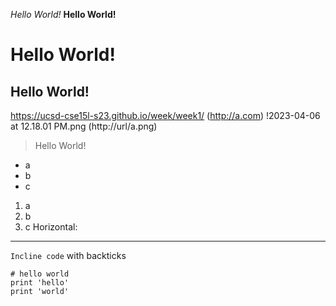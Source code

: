 _Hello World!_
__Hello World!__
# Hello World!
## Hello World!
https://ucsd-cse15l-s23.github.io/week/week1/ (http://a.com)
!2023-04-06 at 12.18.01 PM.png (http://url/a.png)
> Hello World!
* a
* b
* c
1. a
2. b
3. c
Horizontal:

***
`Incline code` with backticks

```
# hello world
print 'hello'
print 'world'
```
